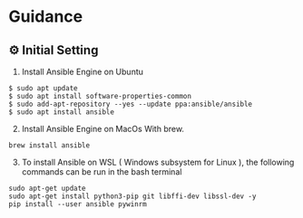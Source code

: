 # Guidance

## ⚙ Initial Setting

1. Install Ansible Engine on Ubuntu
```
$ sudo apt update
$ sudo apt install software-properties-common
$ sudo add-apt-repository --yes --update ppa:ansible/ansible
$ sudo apt install ansible
```

2. Install Ansible Engine on MacOs With brew.
```
brew install ansible
```

3. To install Ansible on WSL ( Windows subsystem for Linux ), the following commands can be run in the bash terminal
```
sudo apt-get update
sudo apt-get install python3-pip git libffi-dev libssl-dev -y
pip install --user ansible pywinrm
```
